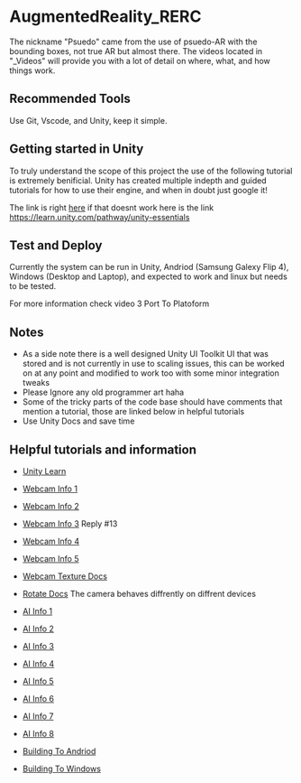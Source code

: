 # AugmentedReality_RERC
The nickname "Psuedo" came from the use of psuedo-AR with the bounding boxes, not true AR but almost there. The videos located in "_Videos" will provide you with a lot of detail on where, what, and how things work.

## Recommended Tools
Use Git, Vscode, and Unity, keep it simple.
	
## Getting started in Unity
To truly understand the scope of this project the use of the following tutorial is extremely benificial. Unity has created multiple indepth and guided tutorials for how to use their engine, and when in doubt just google it!

The link is right [here](https://learn.unity.com/pathway/unity-essentials) if that doesnt work here is the link	https://learn.unity.com/pathway/unity-essentials

## Test and Deploy
Currently the system can be run in Unity, Andriod (Samsung Galexy Flip 4), Windows (Desktop and Laptop), and expected to work and linux but needs to be tested.
	
For more information check video 3 Port To Platoform 
	
## Notes
* As a side note there is a well designed Unity UI Toolkit UI that was stored and is not currently in use to scaling issues, this can be worked on at any point and modified to work too with some minor integration tweaks
* Please Ignore any old programmer art haha
* Some of the tricky parts of the code base should have comments that mention a tutorial, those are linked below in helpful tutorials
* Use Unity Docs and save time

## Helpful tutorials and information
* [Unity Learn](https://learn.unity.com/pathway/unity-essentials)

* [Webcam Info 1](https://answers.unity.com/questions/730857/webcamtexture-on-a-spriterenderer.html)
* [Webcam Info 2](https://www.youtube.com/watch?v=4vIpNRJHZCQ)
* [Webcam Info 3](https://forum.unity.com/threads/webcamtexture-texture2d.154057/) Reply #13
* [Webcam Info 4](https://learn.microsoft.com/en-us/windows/mixed-reality/develop/unity/locatable-camera-in-unity)
* [Webcam Info 5](https://docs.unity3d.com/ScriptReference/WebCamTexture-deviceName.html)
* [Webcam Texture Docs](https://docs.unity3d.com/ScriptReference/WebCamTexture.html)
* [Rotate Docs](https://docs.unity3d.com/ScriptReference/Transform.Rotate.html) The camera behaves diffrently on diffrent devices

* [AI Info 1](https://docs.unity3d.com/Packages/com.unity.barracuda@1.0/manual/Worker.html)
* [AI Info 2](https://github.com/Third-Aurora/Barracuda-Image-Classification)
* [AI Info 3](https://github.com/Syn-McJ/TFClassify-Unity-Barracuda/blob/master/Assets/Scripts/PhoneCamera.cs)
* [AI Info 4](https://github.com/Syn-McJ/TFClassify-Unity-Barracuda/blob/master/Assets/Scripts/Detector.cs)
* [AI Info 5](https://github.com/Syn-McJ/TFClassify-Unity-Barracuda/blob/master/Assets/Scripts/TextureTools.cs)
* [AI Info 6](https://gist.github.com/natsupy/e129936543f9b4663a37ea0762172b3b)
* [AI Info 7](https://github.com/hollance/Forge/blob/master/Examples/YOLO/YOLO/YOLO.swift#L99)
* [AI Info 8](https://forum.unity.com/threads/webcamtexture-texture2d.154057/)

* [Building To Andriod](https://docs.unity3d.com/Manual/android-BuildProcess.html)
* [Building To Windows](https://www.youtube.com/watch?v=7nxKAtxGSn8)